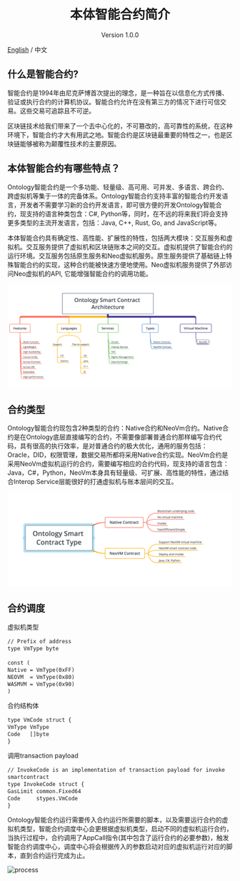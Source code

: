 <h1 align="center">本体智能合约简介</h1>
<p align="center" class="version">Version 1.0.0 </p>

[English](Introduction_of_Ontology_Smart_Contract.md) / 中文

## 什么是智能合约?

智能合约是1994年由尼克萨博首次提出的理念，是一种旨在以信息化方式传播、验证或执行合约的计算机协议。智能合约允许在没有第三方的情况下进行可信交易。这些交易可追踪且不可逆。

区块链技术给我们带来了一个去中心化的，不可篡改的，高可靠性的系统，在这种环境下，智能合约才大有用武之地。智能合约是区块链最重要的特性之一，也是区块链能够被称为颠覆性技术的主要原因。

## 本体智能合约有哪些特点？

Ontology智能合约是一个多功能、轻量级、高可用、可并发、多语言、跨合约、跨虚拟机等集于一体的完备体系。Ontology智能合约支持丰富的智能合约开发语言，开发者不需要学习新的合约开发语言，即可很方便的开发Ontology智能合约，现支持的语言种类包含：C#, Python等，同时，在不远的将来我们将会支持更多类型的主流开发语言，包括：Java, C++, Rust, Go, and JavaScript等。

本体智能合约具有确定性、高性能、扩展性的特性，包括两大模块：交互服务和虚拟机。交互服务提供了虚拟机和区块链账本之间的交互。虚拟机提供了智能合约的运行环境。交互服务包括原生服务和Neo虚拟机服务。原生服务提供了基础链上特殊智能合约的实现，这种合约能被快速方便地使用。Neo虚拟机服务提供了外部访问Neo虚拟机的API, 它能增强智能合约的调用功能。

![ontology smart contract architecture.png](./images/smartcontract_architecture.png)


## 合约类型

Ontology智能合约现包含2种类型的合约：Native合约和NeoVm合约。Native合约是在Ontology底层直接编写的合约，不需要像部署普通合约那样编写合约代码，具有很高的执行效率，是对普通合约的极大优化，通用的服务包括：Oracle，DID，权限管理，数据交易所都将采用Native合约实现。NeoVm合约是采用NeoVm虚拟机运行的合约，需要编写相应的合约代码，现支持的语言包含：Java，C#，Python，NeoVm本身具有轻量级、可扩展、高性能的特性，通过结合Interop Service层能很好的打通虚拟机与账本层间的交互。

![ontology smart contract type.png](./images/smartcontract_type.png)


## 合约调度

虚拟机类型

```
// Prefix of address
type VmType byte

const (
Native = VmType(0xFF)
NEOVM  = VmType(0x80)
WASMVM = VmType(0x90)
)

```

合约结构体

```
type VmCode struct {
VmType VmType
Code   []byte
}

```

调用transaction payload

```
// InvokeCode is an implementation of transaction payload for invoke smartcontract
type InvokeCode struct {
GasLimit common.Fixed64
Code     stypes.VmCode
}

```

Ontology智能合约运行需要传入合约运行所需要的脚本，以及需要运行合约的虚拟机类型，智能合约调度中心会更根据虚拟机类型，启动不同的虚拟机运行合约，当执行过程中，合约调用了AppCall指令(其中包含了运行合约的必要参数)，触发智能合约调度中心，调度中心将会根据传入的参数启动对应的虚拟机运行对应的脚本，直到合约运行完成为止。

![process](http://upload-images.jianshu.io/upload_images/150344-ac402b1c8eb3aa9a.jpeg?imageMogr2/auto-orient/strip%7CimageView2/2/w/1240)




